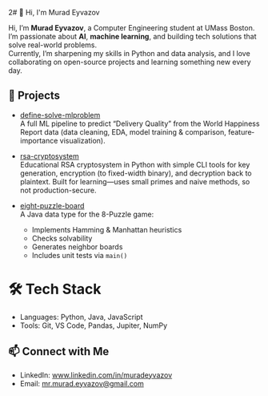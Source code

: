 2# 👋 Hi, I'm Murad Eyvazov

Hi, I’m **Murad Eyvazov**, a Computer Engineering student at UMass Boston.  
I’m passionate about **AI**, **machine learning**, and building tech solutions that solve real-world problems.  
Currently, I’m sharpening my skills in Python and data analysis, and I love collaborating on open-source projects and learning something new every day.

## 💼 Projects

- [define-solve-mlproblem]( https://github.com/MuradEyvazovv/My-Cornell-Portfolio )  
  A full ML pipeline to predict “Delivery Quality” from the World Happiness Report data (data cleaning, EDA, model training & comparison, feature‐importance visualization).

- [rsa-cryptosystem](https://github.com/MuradEyvazovv/RSA-Cryptosystem)  
  Educational RSA cryptosystem in Python with simple CLI tools for key generation, encryption (to fixed-width binary), and decryption back to plaintext. Built for learning—uses small primes and naive methods, so not production-secure.

- [eight-puzzle-board]( https://github.com/MuradEyvazovv/Eight-Puzzle-Board )  
  A Java data type for the 8-Puzzle game:  
  - Implements Hamming & Manhattan heuristics  
  - Checks solvability  
  - Generates neighbor boards  
  - Includes unit tests via `main()`  

# 🛠️ Tech Stack
- Languages: Python, Java, JavaScript
- Tools: Git, VS Code, Pandas, Jupiter, NumPy

## 📫 Connect with Me
- LinkedIn: www.linkedin.com/in/muradeyvazov
- Email: mr.murad.eyvazov@gmail.com
